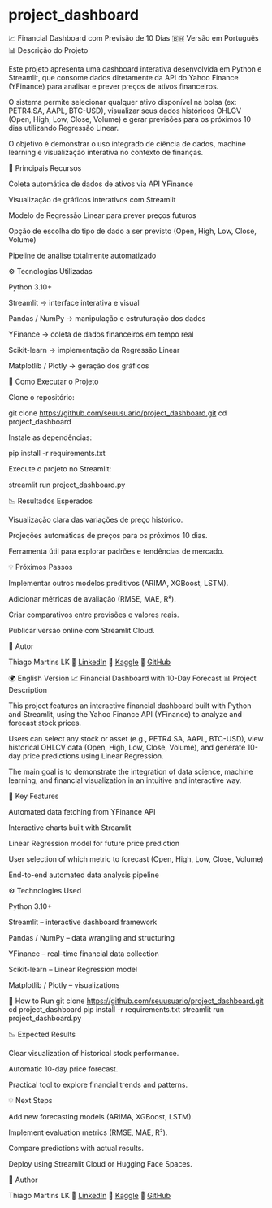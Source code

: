 # project_dashboard

📈 Financial Dashboard com Previsão de 10 Dias
🇧🇷 Versão em Português
📊 Descrição do Projeto

Este projeto apresenta uma dashboard interativa desenvolvida em Python e Streamlit, que consome dados diretamente da API do Yahoo Finance (YFinance) para analisar e prever preços de ativos financeiros.

O sistema permite selecionar qualquer ativo disponível na bolsa (ex: PETR4.SA, AAPL, BTC-USD), visualizar seus dados históricos OHLCV (Open, High, Low, Close, Volume) e gerar previsões para os próximos 10 dias utilizando Regressão Linear.

O objetivo é demonstrar o uso integrado de ciência de dados, machine learning e visualização interativa no contexto de finanças.

🧠 Principais Recursos

Coleta automática de dados de ativos via API YFinance

Visualização de gráficos interativos com Streamlit

Modelo de Regressão Linear para prever preços futuros

Opção de escolha do tipo de dado a ser previsto (Open, High, Low, Close, Volume)

Pipeline de análise totalmente automatizado

⚙️ Tecnologias Utilizadas

Python 3.10+

Streamlit → interface interativa e visual

Pandas / NumPy → manipulação e estruturação dos dados

YFinance → coleta de dados financeiros em tempo real

Scikit-learn → implementação da Regressão Linear

Matplotlib / Plotly → geração dos gráficos

🚀 Como Executar o Projeto

Clone o repositório:

git clone https://github.com/seuusuario/project_dashboard.git
cd project_dashboard


Instale as dependências:

pip install -r requirements.txt


Execute o projeto no Streamlit:

streamlit run project_dashboard.py

📉 Resultados Esperados

Visualização clara das variações de preço histórico.

Projeções automáticas de preços para os próximos 10 dias.

Ferramenta útil para explorar padrões e tendências de mercado.

💡 Próximos Passos

Implementar outros modelos preditivos (ARIMA, XGBoost, LSTM).

Adicionar métricas de avaliação (RMSE, MAE, R²).

Criar comparativos entre previsões e valores reais.

Publicar versão online com Streamlit Cloud.

💼 Autor

Thiago Martins LK
🔗 [LinkedIn](www.linkedin.com/in/thiagomartinslk)
🔗 [Kaggle](https://www.kaggle.com/thiagomartinslk)
🔗 [GitHub](https://github.com/ThiagoMSLK/ThiagoMSLK/blob/main/README.md)

🌍 English Version
📈 Financial Dashboard with 10-Day Forecast
📊 Project Description

This project features an interactive financial dashboard built with Python and Streamlit, using the Yahoo Finance API (YFinance) to analyze and forecast stock prices.

Users can select any stock or asset (e.g., PETR4.SA, AAPL, BTC-USD), view historical OHLCV data (Open, High, Low, Close, Volume), and generate 10-day price predictions using Linear Regression.

The main goal is to demonstrate the integration of data science, machine learning, and financial visualization in an intuitive and interactive way.

🧠 Key Features

Automated data fetching from YFinance API

Interactive charts built with Streamlit

Linear Regression model for future price prediction

User selection of which metric to forecast (Open, High, Low, Close, Volume)

End-to-end automated data analysis pipeline

⚙️ Technologies Used

Python 3.10+

Streamlit – interactive dashboard framework

Pandas / NumPy – data wrangling and structuring

YFinance – real-time financial data collection

Scikit-learn – Linear Regression model

Matplotlib / Plotly – visualizations

🚀 How to Run
git clone https://github.com/seuusuario/project_dashboard.git
cd project_dashboard
pip install -r requirements.txt
streamlit run project_dashboard.py

📉 Expected Results

Clear visualization of historical stock performance.

Automatic 10-day price forecast.

Practical tool to explore financial trends and patterns.

💡 Next Steps

Add new forecasting models (ARIMA, XGBoost, LSTM).

Implement evaluation metrics (RMSE, MAE, R²).

Compare predictions with actual results.

Deploy using Streamlit Cloud or Hugging Face Spaces.

💼 Author

Thiago Martins LK
🔗 [LinkedIn](www.linkedin.com/in/thiagomartinslk)
🔗 [Kaggle](https://www.kaggle.com/thiagomartinslk)
🔗 [GitHub](https://github.com/ThiagoMSLK/ThiagoMSLK/blob/main/README.md)
